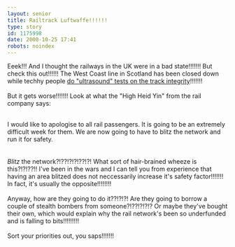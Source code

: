```yaml
---
layout: senior
title: Railtrack Luftwaffe!!!!!!
type: story
id: 1175998
date: 2000-10-25 17:41
robots: noindex
---
```

Eeek!!! And I thought the railways in the UK were in a bad state!!!!!!! But check this out!!!!!! The West Coast line in Scotland has been closed down while techhy people <a href="http://www.independent.co.uk/news/UK/Transport/2000-10/newrail251000.shtml">do "ultrasound" tests on the track integrity</a>!!!!!!!<br/> <br/>But it gets worse!!!!!!! Look at what the "High Heid Yin" from the rail company says:<br/> <br/><div class="quote">I would like to apologise to all rail passengers. It is going to be an extremely difficult week for them. We are now going to have to blitz the network and run it for safety.</div> <br/> <br/><i>Blitz</i> the network?!??!?!?!??!?! What sort of hair-brained wheeze is this?!?!??!! I've been in the wars and I can tell you from experience that having an area blitzed does not neccessarily increase it's safety factor!!!!!!! In fact, it's usually the opposite!!!!!!!!<br/> <br/>Anyway, how are they going to do it??!?!?! Are they going to borrow a couple of stealth bombers from someone?!??!?!?!? Or maybe they've bought their own, which would explain why the rail network's been so underfunded and is falling to bits!!!!!!!!!<br/> <br/>Sort your priorities out, you saps!!!!!!!
